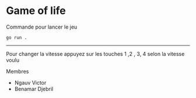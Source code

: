 # Game of life

Commande pour lancer le jeu
```
go run .
```
---

Pour changer la vitesse appuyez sur les touches 1 ,2 , 3, 4 selon la vitesse voulu

Membres 
- Ngauv Victor
- Benamar Djebril